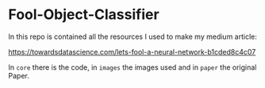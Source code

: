# Fool-Object-Classifier

In this repo is contained all the resources I used to make my medium article:

https://towardsdatascience.com/lets-fool-a-neural-network-b1cded8c4c07

In `core` there is the code, in `images` the images used and in `paper` the original Paper.
